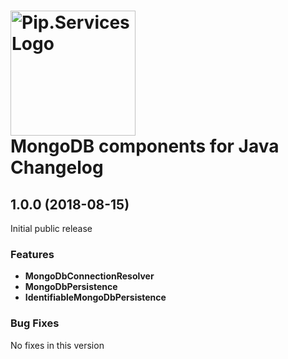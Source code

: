 # <img src="https://uploads-ssl.webflow.com/5ea5d3315186cf5ec60c3ee4/5edf1c94ce4c859f2b188094_logo.svg" alt="Pip.Services Logo" width="200"> <br/> MongoDB components for Java Changelog

## <a name="1.0.0"></a> 1.0.0 (2018-08-15)

Initial public release

### Features
- **MongoDbConnectionResolver** 
- **MongoDbPersistence**
- **IdentifiableMongoDbPersistence**

### Bug Fixes
No fixes in this version

